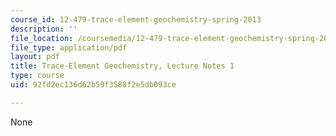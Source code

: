 ```yaml
---
course_id: 12-479-trace-element-geochemistry-spring-2013
description: ''
file_location: /coursemedia/12-479-trace-element-geochemistry-spring-2013/92fd2ec136d62b59f3588f2e5db093ce_MIT12_479S13_lec1.pdf
file_type: application/pdf
layout: pdf
title: Trace-Element Geochemistry, Lecture Notes 1
type: course
uid: 92fd2ec136d62b59f3588f2e5db093ce

---
```

None